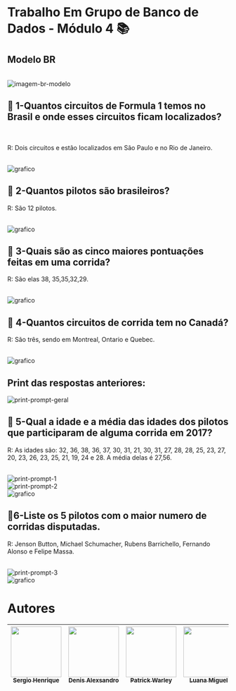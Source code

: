 # Trabalho Em Grupo de Banco de Dados - Módulo 4 📚

<h2>Modelo BR </h2> </br>
<img alt="imagem-br-modelo" src="">

<h2>📍 1-Quantos circuitos de Formula 1 temos no Brasil e onde esses circuitos ficam localizados?</h2> </br>
<p>R: Dois circuitos e estão localizados em São Paulo e no Rio de Janeiro. </p> </br>
<img alt="grafico" src="">

<h2>📍 2-Quantos pilotos são brasileiros?</h2>
<p>R: São 12 pilotos.</p> </br>
<img alt="grafico" src="">


<h2>📍 3-Quais são as cinco maiores pontuações feitas em uma corrida?</h2>
<p>R: São elas 38, 35,35,32,29.</p> </br>
<img alt="grafico" src="">

<h2>📍 4-Quantos circuitos de corrida tem no Canadá?</h2>
<p>R: São três, sendo em Montreal, Ontario e Quebec. </p> </br>
<img alt="grafico" src="">

<h2>Print das respostas anteriores:</h2>
<img alt="print-prompt-geral" src="">

<h2>📍 5-Qual a idade e a média das idades dos pilotos que participaram de alguma corrida em 2017?</h2>
<p>R: As idades são: 32, 36, 38, 36, 37, 30, 31, 21, 30, 31, 27, 28, 28, 25, 23, 27, 20, 23, 26, 23, 25, 21, 19, 24 e 28. A média delas é 27,56.</p> </br>
<img alt="print-prompt-1" src=""> </br>
<img alt="print-prompt-2" src=""> </br>
<img alt="grafico" src="">


<h2>📍6-Liste os 5 pilotos com o maior numero de corridas disputadas.</h2>
<p>R: Jenson Button, Michael Schumacher, Rubens Barrichello, Fernando Alonso e Felipe Massa.</p> </br>
<img alt="print-prompt-3" src=""></br>
<img alt="grafico" src="">

# Autores

| [<img src="https://avatars.githubusercontent.com/u/114114763?v=4" width=115><br><sub>Sergio Henrique</sub>](https://github.com/Sergin03)  |  [<img src="https://avatars.githubusercontent.com/u/114114785?v=4" width=115><br><sub>Denis Alexsandro</sub>](https://github.com/denisalexsandro) |  [<img src="https://avatars.githubusercontent.com/u/8508246?v=4" width=115><br><sub>Patrick Warley</sub>](https://github.com/patrickWarley)  | [<img src="https://avatars.githubusercontent.com/u/114195998?v=4" width=115><br><sub>Luana Miguel</sub>](https://github.com/luanamiguel) | [<img src="https://avatars.githubusercontent.com/u/114114853?v=4" width=115><br><sub>Leticia Mattos</sub>](https://github.com/LeticiaMattosSilva) |[<img src="https://avatars.githubusercontent.com/u/114879829?v=4" width=115><br><sub>Angela Sales</sub>](https://github.com/angela-rsales)
| :---: | :---: | :---: | :---: | :---: | :---: |
